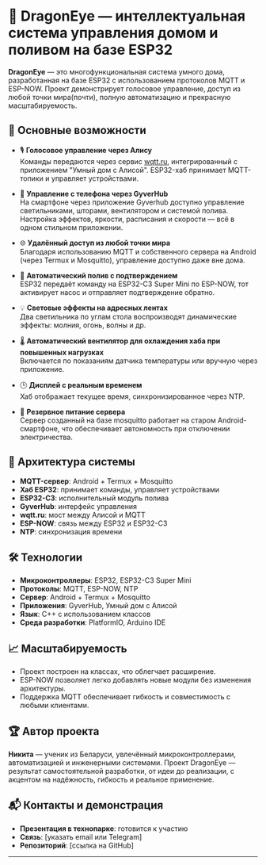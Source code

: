 # 🐉 DragonEye — интеллектуальная система управления домом и поливом на базе ESP32

**DragonEye** — это многофункциональная система умного дома, разработанная на базе ESP32 с использованием протоколов MQTT и ESP-NOW. Проект демонстрирует голосовое управление, доступ из любой точки мира(почти), полную автоматизацию и прекрасную масштабируемость.

## 🚀 Основные возможности

- 🎙️ **Голосовое управление через Алису**  
  Команды передаются через сервис [wqtt.ru](https://wqtt.ru), интегрированный с приложением "Умный дом с Алисой". ESP32-хаб принимает MQTT-топики и управляет устройствами.

- 📱 **Управление с телефона через GyverHub**  
  На смартфоне через приложение Gyverhub доступно управление светильниками, шторами, вентилятором и системой полива. Настройка эффектов, яркости, расписания и скорости — всё в одном стильном приложении.

- 🌐 **Удалённый доступ из любой точки мира**  
  Благодаря использованию MQTT и собственного сервера на Android (через Termux и Mosquitto), управление доступно даже вне дома.

- 🌿 **Автоматический полив с подтверждением**  
  ESP32 передаёт команду на ESP32-C3 Super Mini по ESP-NOW, тот активирует насос и отправляет подтверждение обратно.

- 💡 **Световые эффекты на адресных лентах**  
  Два светильника по углам стола воспроизводят динамические эффекты: молния, огонь, волны и др.

- 🌡️ **Автоматический вентилятор для охлаждения хаба при повышенных нагрузках**  
  Включается по показаниям датчика температуры или вручную через приложение.

- 🕒 **Дисплей с реальным временем**  
  Хаб отображает текущее время, синхронизированное через NTP.

- 🔋 **Резервное питание сервера**  
  Сервер созданный на базе mosquitto работает на старом Android-смартфоне, что обеспечивает автономность при отключении электричества.

## 🧠 Архитектура системы

- **MQTT-сервер**: Android + Termux + Mosquitto  
- **Хаб ESP32**: принимает команды, управляет устройствами  
- **ESP32-C3**: исполнительный модуль полива  
- **GyverHub**: интерфейс управления  
- **wqtt.ru**: мост между Алисой и MQTT  
- **ESP-NOW**: связь между ESP32 и ESP32-C3  
- **NTP**: синхронизация времени

## 🛠️ Технологии

- **Микроконтроллеры**: ESP32, ESP32-C3 Super Mini  
- **Протоколы**: MQTT, ESP-NOW, NTP  
- **Сервер**: Android + Termux + Mosquitto  
- **Приложения**: GyverHub, Умный дом с Алисой  
- **Язык**: C++ с использованием классов  
- **Среда разработки**: PlatformIO, Arduino IDE


## 📈 Масштабируемость

- Проект построен на классах, что облегчает расширение.
- ESP-NOW позволяет легко добавлять новые модули без изменения архитектуры.
- Поддержка MQTT обеспечивает гибкость и совместимость с любыми клиентами.

## 🏆 Автор проекта

**Никита** — ученик из Беларуси, увлечённый микроконтроллерами, автоматизацией и инженерными системами. Проект DragonEye — результат самостоятельной разработки, от идеи до реализации, с акцентом на надёжность, гибкость и реальное применение.

## 📬 Контакты и демонстрация

- **Презентация в технопарке**: готовится к участию  
- **Связь**: [указать email или Telegram]  
- **Репозиторий**: [ссылка на GitHub]

---


